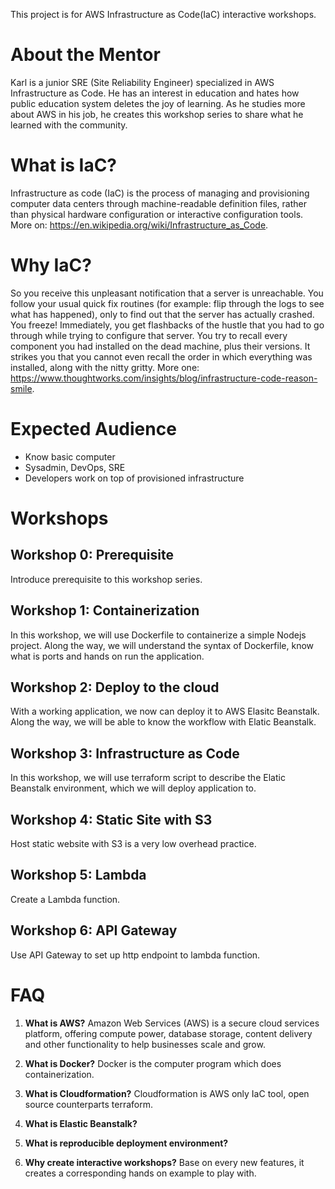 This project is for AWS Infrastructure as Code(IaC) interactive workshops.

# About the Mentor

Karl is a junior SRE (Site Reliability Engineer) specialized in AWS Infrastructure as Code. He has an interest in education and hates how public education system deletes the joy of learning. As he studies more about AWS in his job, he creates this workshop series to share what he learned with the community.

# What is IaC?

Infrastructure as code (IaC) is the process of managing and provisioning computer data centers through machine-readable definition files, rather than physical hardware configuration or interactive configuration tools. More on: https://en.wikipedia.org/wiki/Infrastructure_as_Code.

# Why IaC?

So you receive this unpleasant notification that a server is unreachable. You follow your usual quick fix routines (for example: flip through the logs to see what has happened), only to find out that the server has actually crashed. You freeze! Immediately, you get flashbacks of the hustle that you had to go through while trying to configure that server. You try to recall every component you had installed on the dead machine, plus their versions. It strikes you that you cannot even recall the order in which everything was installed, along with the nitty gritty. More one: https://www.thoughtworks.com/insights/blog/infrastructure-code-reason-smile.

# Expected Audience

* Know basic computer
* Sysadmin, DevOps, SRE
* Developers work on top of provisioned infrastructure

# Workshops

## Workshop 0: Prerequisite

Introduce prerequisite to this workshop series.

## Workshop 1: Containerization

In this workshop, we will use Dockerfile to containerize a simple Nodejs project. Along the way, we will understand the syntax of Dockerfile, know what is ports and hands on run the application.

## Workshop 2: Deploy to the cloud

With a working application, we now can deploy it to AWS Elasitc Beanstalk. Along the way, we will be able to know the workflow with Elatic Beanstalk.

## Workshop 3: Infrastructure as Code

In this workshop, we will use terraform script to describe the Elatic Beanstalk environment, which we will deploy application to.

## Workshop 4: Static Site with S3

Host static website with S3 is a very low overhead practice.

## Workshop 5: Lambda

Create a Lambda function.

## Workshop 6: API Gateway

Use API Gateway to set up http endpoint to lambda function.

# FAQ

1. **What is AWS?** Amazon Web Services (AWS) is a secure cloud services platform, offering compute power, database storage, content delivery and other functionality to help businesses scale and grow.

2. **What is Docker?** Docker is the computer program which does containerization.

3. **What is Cloudformation?** Cloudformation is AWS only IaC tool, open source counterparts terraform.

4. **What is Elastic Beanstalk?**

5. **What is reproducible deployment environment?**

6. **Why create interactive workshops?** Base on every new features, it creates a corresponding hands on example to play with.

